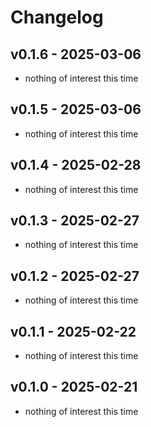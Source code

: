 # Changelog

## v0.1.6 - 2025-03-06

* nothing of interest this time

## v0.1.5 - 2025-03-06

* nothing of interest this time

## v0.1.4 - 2025-02-28

* nothing of interest this time

## v0.1.3 - 2025-02-27

* nothing of interest this time

## v0.1.2 - 2025-02-27

* nothing of interest this time

## v0.1.1 - 2025-02-22

* nothing of interest this time

## v0.1.0 - 2025-02-21

* nothing of interest this time
